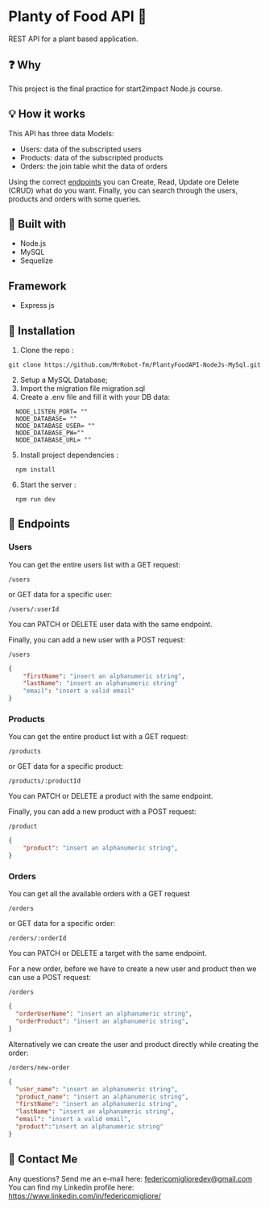 # Planty of Food API 🥬

REST API for a plant based application.

## :question: Why

This project is the final practice for start2impact Node.js course.

## :bulb: How it works

This API has three data Models:

- Users: data of the subscripted users
- Products: data of the subscripted products
- Orders: the join table whit the data of orders

Using the correct [endpoints](#endpoints) you can Create, Read, Update ore Delete (CRUD) what do you want.
Finally, you can search through the users, products and orders with some queries.

## 🧪 Built with 
- Node.js
- MySQL
- Sequelize

## Framework
- Express js

## :floppy_disk: Installation

1) Clone the repo :
 ``` 
 git clone https://github.com/MrRobot-fm/PlantyFoodAPI-NodeJs-MySql.git
```
2) Setup a MySQL Database;
3) Import the migration file migration.sql
4) Create a .env file and fill it with your DB data:
```
  NODE_LISTEN_PORT= ""
  NODE_DATABASE= ""
  NODE_DATABASE_USER= ""
  NODE_DATABASE_PW=""
  NODE_DATABASE_URL= "" 
```
5) Install project dependencies :
```
  npm install 
```
6) Start the server :
```
  npm run dev
```

## :open_file_folder: Endpoints

### Users

You can get the entire users list with a GET request:

`/users`

or GET data for a specific user:

`/users/:userId`
  
You can PATCH or DELETE user data with the same endpoint.

Finally, you can add a new user with a POST request:

`/users`

```json
{
    "firstName": "insert an alphanumeric string",
    "lastName": "insert an alphanumeric string"
    "email": "insert a valid email"
}
```

### Products

You can get the entire product list with a GET request:

`/products`

or GET data for a specific product:

`/products/:productId`

 
You can PATCH or DELETE a product with the same endpoint.

Finally, you can add a new product with a POST request:

`/product`

```json
{
    "product": "insert an alphanumeric string",
}
```

### Orders

You can get all the available orders with a GET request

`/orders`

or GET data for a specific order:

`/orders/:orderId`

You can PATCH or DELETE a target with the same endpoint.

For a new order, before we have to create a new user and product then we can use a POST request:

`/orders`

```json
{
  "orderUserName": "insert an alphanumeric string",
  "orderProduct": "insert an alphanumeric string",
}
```

Alternatively we can create the user and product directly while creating the order:

`/orders/new-order`

```json
{
  "user_name": "insert an alphanumeric string",
  "product_name": "insert an alphanumeric string",
  "firstName": "insert an alphanumeric string",
  "lastName": "insert an alphanumeric string",
  "email": "insert a valid email",
  "product":"insert an alphanumeric string"
}
```



## :e-mail: Contact Me

Any questions? Send me an e-mail here: federicomiglioredev@gmail.com <br>
You can find my Linkedin profile here: https://www.linkedin.com/in/federicomigliore/
